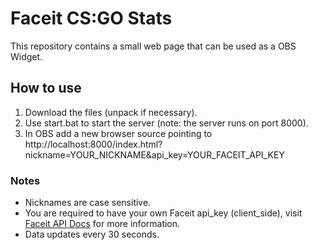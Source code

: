 
# Faceit CS:GO Stats
This repository contains a small web page that can be used as a OBS Widget.

## How to use
 1. Download the files (unpack if necessary).
 2. Use start.bat to start the server (note: the server runs on port 8000).
 3. In OBS add a new browser source pointing to http://localhost:8000/index.html?nickname=YOUR_NICKNAME&api_key=YOUR_FACEIT_API_KEY
	
### Notes
 - Nicknames are case sensitive.
 - You are required to have your own Faceit api_key (client_side), visit [Faceit API Docs](https://developers.faceit.com/docs/auth/api_keys) for more information.
 - Data updates every 30 seconds.
